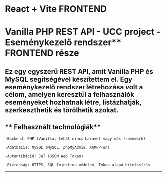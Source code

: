 # React + Vite FRONTEND

# Vanilla PHP REST API - UCC project - Eseménykezelő rendszer** FRONTEND része

Ez egy egyszerű REST API, amit Vanilla PHP és MySQL segítségével készítettem el. Egy eseménykezelő rendszer létrehozása volt a célom, amelyen keresztül a felhasználók eseményeket hozhatnak létre, listázhatják, szerkeszthetik és törölhetik azokat. 
------

## ** Felhasznált technológiák**  
    
    -Backend: PHP (Vanilla, tehát nincs Laravel vagy más framework)  

    -Adatbázis: MySQL (MySQL. phpMyAdmin, XAMPP-on)  

    -Autentikáció: JWT (JSON Web Token)  

    -Biztonság: HTTPS, SQL Injection védelem, Token alapú hitelesítés  

--- 

